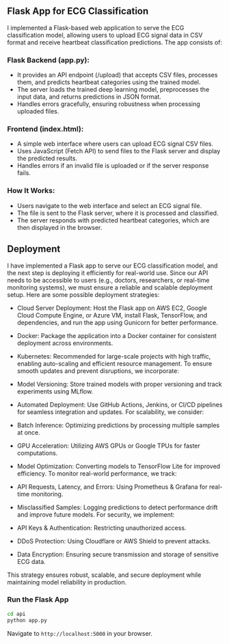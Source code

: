 ## Flask App for ECG Classification
I implemented a Flask-based web application to serve the ECG classification model, allowing users to upload ECG signal data in CSV format and receive heartbeat classification predictions. The app consists of:

### Flask Backend (app.py):
- It provides an API endpoint (/upload) that accepts CSV files, processes them, and predicts heartbeat categories using the trained model.
- The server loads the trained deep learning model, preprocesses the input data, and returns predictions in JSON format.
- Handles errors gracefully, ensuring robustness when processing uploaded files.
### Frontend (index.html):
- A simple web interface where users can upload ECG signal CSV files.
- Uses JavaScript (Fetch API) to send files to the Flask server and display the predicted results.
- Handles errors if an invalid file is uploaded or if the server response fails.
### How It Works:
- Users navigate to the web interface and select an ECG signal file.
- The file is sent to the Flask server, where it is processed and classified.
- The server responds with predicted heartbeat categories, which are then displayed in the browser.

## Deployment

I have implemented a Flask app to serve our ECG classification model, and the next step is deploying it efficiently for real-world use. Since our API needs to be accessible to users (e.g., doctors, researchers, or real-time monitoring systems), we must ensure a reliable and scalable deployment setup. Here are some possible deployment strategies:

- Cloud Server Deployment: Host the Flask app on AWS EC2, Google Cloud Compute Engine, or Azure VM, install Flask, TensorFlow, and dependencies, and run the app using Gunicorn for better performance.
- Docker: Package the application into a Docker container for consistent deployment across environments.
- Kubernetes: Recommended for large-scale projects with high traffic, enabling auto-scaling and efficient resource management.
To ensure smooth updates and prevent disruptions, we incorporate:

- Model Versioning: Store trained models with proper versioning and track experiments using MLflow.
- Automated Deployment: Use GitHub Actions, Jenkins, or CI/CD pipelines for seamless integration and updates.
For scalability, we consider:

- Batch Inference: Optimizing predictions by processing multiple samples at once.
- GPU Acceleration: Utilizing AWS GPUs or Google TPUs for faster computations.
- Model Optimization: Converting models to TensorFlow Lite for improved efficiency.
To monitor real-world performance, we track:

- API Requests, Latency, and Errors: Using Prometheus & Grafana for real-time monitoring.
- Misclassified Samples: Logging predictions to detect performance drift and improve future models.
For security, we implement:

- API Keys & Authentication: Restricting unauthorized access.
- DDoS Protection: Using Cloudflare or AWS Shield to prevent attacks.
- Data Encryption: Ensuring secure transmission and storage of sensitive ECG data.

This strategy ensures robust, scalable, and secure deployment while maintaining model reliability in production.


### Run the Flask App

```sh
cd api
python app.py
```

Navigate to `http://localhost:5000` in your browser.